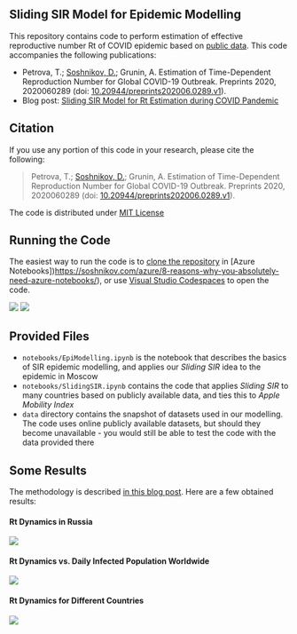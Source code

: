 ## Sliding SIR Model for Epidemic Modelling

This repository contains code to perform estimation of effective reproductive number Rt of COVID epidemic based on [public data][CountryData]. This code accompanies the following publications:

* Petrova, T.; [Soshnikov, D.](http://soshnikov.com); Grunin, A. Estimation of Time-Dependent Reproduction Number for Global COVID-19 Outbreak. Preprints 2020, 2020060289 (doi: [10.20944/preprints202006.0289.v1][pp]).
* Blog post: [Sliding SIR Model for Rt Estimation during COVID Pandemic][blog]
<!-- (on [Towards Data Science][TDS]) -->

## Citation

If you use any portion of this code in your research, please cite the following:

> Petrova, T.; [Soshnikov, D.](http://soshnikov.com); Grunin, A. Estimation of Time-Dependent Reproduction Number for Global COVID-19 Outbreak. Preprints 2020, 2020060289 (doi: [10.20944/preprints202006.0289.v1][pp]).

The code is distributed under [MIT License](LICENSE)

## Running the Code

The easiest way to run the code is to [clone the repository](https://notebooks.azure.com/import/gh/shwars/SlidingSir) in [Azure Notebooks])https://soshnikov.com/azure/8-reasons-why-you-absolutely-need-azure-notebooks/), or use [Visual Studio Codespaces](https://code.visualstudio.com/docs/remote/codespaces) to open the code.

<a href="https://notebooks.azure.com/import/gh/shwars/SlidingSir"><img src="https://notebooks.azure.com/launch.png" /></a>
<a href="https://mybinder.org/v2/gh/shwars/SlidingSir/master"><img src="https://mybinder.org/badge_logo.svg"/></a>
<!-- ?filepath=notebooks%2FSlidingSIR.ipynb -->

## Provided Files

* `notebooks/EpiModelling.ipynb` is the notebook that describes the basics of SIR epidemic modelling, and applies our *Sliding SIR* idea to the epidemic in Moscow
* `notebooks/SlidingSIR.ipynb` contains the code that applies *Sliding SIR* to many countries based on publicly available data, and ties this to *Apple Mobility Index* 
* `data` directory contains the snapshot of datasets used in our modelling. The code uses online publicly available datasets, but should they become unavailable - you would still be able to test the code with the data provided there

## Some Results

The methodology is described [in this blog post][blog]. Here are a few obtained results:

#### Rt Dynamics in Russia
![](http://soshnikov.com/images/blog/SIR/Rt_Russia_Events.png)

#### Rt Dynamics vs. Daily Infected Population Worldwide
![](http://soshnikov.com/images/blog/SIR/Country_Plot.png)

#### Rt Dynamics for Different Countries
![](http://soshnikov.com/images/blog/SIR/Country_Compare_All.png)


[CountryData]: https://github.com/CSSEGISandData/COVID-19
[blog]: https://soshnikov.com/science/sliding-sir-model-for-rt-estimation
[pp]: https://www.preprints.org/manuscript/202006.0289/v1

